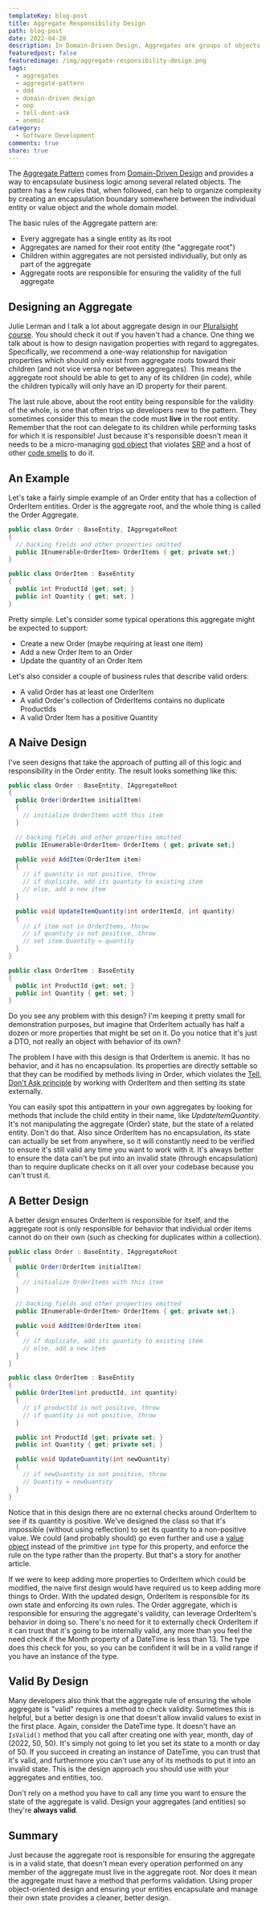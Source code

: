 ```yaml
---
templateKey: blog-post
title: Aggregate Responsibility Design
path: blog-post
date: 2022-04-20
description: In Domain-Driven Design, Aggregates are groups of objects that are persisted as a unit, with the root object being responsible for ensuring the validity of the entire aggregate. But how should this responsibility influence our design?
featuredpost: false
featuredimage: /img/aggregate-responsibility-design.png
tags:
  - aggregates
  - aggregate-pattern
  - ddd
  - domain-driven design
  - oop
  - tell-dont-ask
  - anemic
category:
  - Software Development
comments: true
share: true
---
```


The [Aggregate Pattern](https://deviq.com/domain-driven-design/aggregate-pattern) comes from [Domain-Driven Design](https://www.pluralsight.com/courses/fundamentals-domain-driven-design) and provides a way to encapsulate business logic among several related objects. The pattern has a few rules that, when followed, can help to organize complexity by creating an encapsulation boundary somewhere between the individual entity or value object and the whole domain model.

The basic rules of the Aggregate pattern are:

- Every aggregate has a single entity as its root
- Aggregates are named for their root entity (the "aggregate root")
- Children within aggregates are not persisted individually, but only as part of the aggregate
- Aggregate roots are responsible for ensuring the validity of the full aggregate

## Designing an Aggregate

Julie Lerman and I talk a lot about aggregate design in our [Pluralsight course](https://www.pluralsight.com/courses/fundamentals-domain-driven-design). You should check it out if you haven't had a chance. One thing we talk about is how to design navigation properties with regard to aggregates. Specifically, we recommend a one-way relationship for navigation properties which should only exist from aggregate roots toward their children (and not vice versa nor between aggregates). This means the aggregate root should be able to get to any of its children (in code), while the children typically will only have an ID property for their parent.

The last rule above, about the root entity being responsible for the validity of the whole, is one that often trips up developers new to the pattern. They sometimes consider this to mean the code must **live** in the root entity. Remember that the root can delegate to its children while performing tasks for which it is responsible! Just because it's responsible doesn't mean it needs to be a micro-managing [god object](https://deviq.com/antipatterns/blob) that violates [SRP](https://deviq.com/principles/single-responsibility-principle) and a host of other [code smells](https://deviq.com/antipatterns/code-smells) to do it.

## An Example

Let's take a fairly simple example of an Order entity that has a collection of OrderItem entities. Order is the aggregate root, and the whole thing is called the Order Aggregate.

```csharp
public class Order : BaseEntity, IAggregateRoot
{
  // backing fields and other properties omitted
  public IEnumerable<OrderItem> OrderItems { get; private set;}
}

public class OrderItem : BaseEntity
{
  public int ProductId {get; set; }
  public int Quantity { get; set; }
}
```

Pretty simple. Let's consider some typical operations this aggregate might be expected to support:

- Create a new Order (maybe requiring at least one item)
- Add a new Order Item to an Order
- Update the quantity of an Order Item

Let's also consider a couple of business rules that describe valid orders:

- A valid Order has at least one OrderItem
- A valid Order's collection of OrderItems contains no duplicate ProductIds
- A valid Order Item has a positive Quantity

## A Naive Design

I've seen designs that take the approach of putting all of this logic and responsibility in the Order entity. The result looks something like this:

```csharp
public class Order : BaseEntity, IAggregateRoot
{
  public Order(OrderItem initialItem)
  {
    // initialize OrderItems with this item
  }

  // backing fields and other properties omitted
  public IEnumerable<OrderItem> OrderItems { get; private set;}

  public void AddItem(OrderItem item)
  {
    // if quantity is not positive, throw
    // if duplicate, add its quantity to existing item
    // else, add a new item
  }

  public void UpdateItemQuantity(int orderItemId, int quantity)
  {
    // if item not in OrderItems, throw
    // if quantity is not positive, throw
    // set item.Quantity = quantity
  }
}

public class OrderItem : BaseEntity
{
  public int ProductId {get; set; }
  public int Quantity { get; set; }
}
```

Do you see any problem with this design? I'm keeping it pretty small for demonstration purposes, but imagine that OrderItem actually has half a dozen or more properties that might be set on it. Do you notice that it's just a DTO, not really an object with behavior of its own?

The problem I have with this design is that OrderItem is anemic. It has no behavior, and it has no encapsulation. Its properties are directly settable so that they can be modified by methods living in Order, which violates the [Tell, Don't Ask principle](https://deviq.com/principles/tell-dont-ask) by working with OrderItem and then setting its state externally.

You can easily spot this antipattern in your own aggregates by looking for methods that include the child entity in their name, like *UpdateItemQuantity*. It's not manipulating the aggregate (Order) state, but the state of a related entity. Don't do that. Also since OrderItem has no encapsulation, its state can actually be set from anywhere, so it will constantly need to be verified to ensure it's still valid any time you want to work with it. It's always better to ensure the data can't be put into an invalid state (through encapsulation) than to require duplicate checks on it all over your codebase because you can't trust it.

## A Better Design

A better design ensures OrderItem is responsible for itself, and the aggregate root is only responsible for behavior that individual order items cannot do on their own (such as checking for duplicates within a collection).

```csharp
public class Order : BaseEntity, IAggregateRoot
{
  public Order(OrderItem initialItem)
  {
    // initialize OrderItems with this item
  }

  // backing fields and other properties omitted
  public IEnumerable<OrderItem> OrderItems { get; private set;}

  public void AddItem(OrderItem item)
  {
    // if duplicate, add its quantity to existing item
    // else, add a new item
  }
}

public class OrderItem : BaseEntity
{
  public OrderItem(int productId, int quantity)
  {
    // if productId is not positive, throw
    // if quantity is not positive, throw
  }

  public int ProductId {get; private set; }
  public int Quantity { get; private set; }

  public void UpdateQuantity(int newQuantity)
  {
    // if newQuantity is not positive, throw
    // Quantity = newQuantity
  }
}
```

Notice that in this design there are no external checks around OrderItem to see if its quantity is positive. We've designed the class so that it's impossible (without using reflection) to set its quantity to a non-positive value. We could (and probably should) go even further and use a [value object](https://deviq.com/domain-driven-design/value-object) instead of the primitive `int` type for this property, and enforce the rule on the type rather than the property. But that's a story for another article.

If we were to keep adding more properties to OrderItem which could be modified, the naive first design would have required us to keep adding more things to Order. With the updated design, OrderItem is responsible for its own state and enforcing its own rules. The Order aggregate, which is responsible for ensuring the aggregate's validity, can leverage OrderItem's behavior in doing so. There's no need for it to externally check OrderItem if it can trust that it's going to be internally valid, any more than you feel the need check if the Month property of a DateTime is less than 13. The type does this check for you, so you can be confident it will be in a valid range if you have an instance of the type.

## Valid By Design

Many developers also think that the aggregate rule of ensuring the whole aggregate is "valid" requires a method to check validity. Sometimes this is helpful, but a better design is one that doesn't allow invalid values to exist in the first place. Again, consider the DateTime type. It doesn't have an `IsValid()` method that you call after creating one with year, month, day of (2022, 50, 50). It's simply not going to let you set its state to a month or day of 50. If you succeed in creating an instance of DateTime, you can trust that it's valid, and furthermore you can't use any of its methods to put it into an invalid state. This is the design approach you should use with your aggregates and entities, too.

Don't rely on a method you have to call any time you want to ensure the state of the aggregate is valid. Design your aggregates (and entities) so they're **always valid**.

## Summary

Just because the aggregate root is responsible for ensuring the aggregate is in a valid state, that doesn't mean every operation performed on any member of the aggregate must live in the aggregate root. Nor does it mean the aggregate must have a method that performs validation. Using proper object-oriented design and ensuring your entities encapsulate and manage their own state provides a cleaner, better design.

